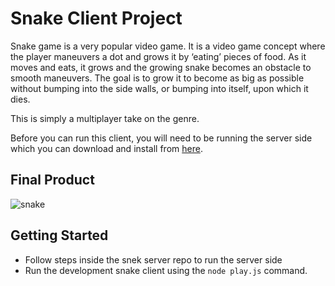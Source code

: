 # Snake Client Project

Snake game is a very popular video game. It is a video game concept where the player maneuvers a dot and grows it by ‘eating’ pieces of food. As it moves and eats, it grows and the growing snake becomes an obstacle to smooth maneuvers. The goal is to grow it to become as big as possible without bumping into the side walls, or bumping into itself, upon which it dies.

This is simply a multiplayer take on the genre.

Before you can run this client, you will need to be running the server side which you can download and install from [here](https://github.com/taniarascia/snek). 

## Final Product

![snake](https://github.com/oatmilkies/snake-client/assets/148240283/1f6d2dd9-7957-4848-b815-b332d9fb08c8)

## Getting Started

- Follow steps inside the snek server repo to run the server side
- Run the development snake client using the `node play.js` command.
